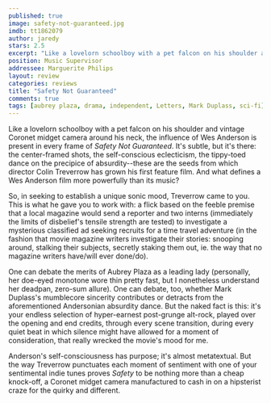 ```yaml
---
published: true
image: safety-not-guaranteed.jpg
imdb: tt1862079
author: jaredy
stars: 2.5
excerpt: "Like a lovelorn schoolboy with a pet falcon on his shoulder and vintage Coronet midget camera around his neck, the influence of Wes Anderson is present in every frame of <em>Safety Not Guaranteed</em>. It&rsquo;s subtle, but it&rsquo;s there: the center-framed shots, the self-conscious eclecticism, the tippy-toed dance on the precipice of absurdity&mdash;these are the seeds from which director Colin Treverrow has grown his first feature film. And what defines a Wes Anderson film more powerfully than its music?"
position: Music Supervisor
addressee: Marguerite Philips
layout: review
categories: reviews
title: "Safety Not Guaranteed"
comments: true
tags: [aubrey plaza, drama, independent, Letters, Mark Duplass, sci-fi]
---
```

Like a lovelorn schoolboy with a pet falcon on his shoulder and vintage Coronet midget camera around his neck, the influence of Wes Anderson is present in every frame of _Safety Not Guaranteed_. It's subtle, but it's there: the center-framed shots, the self-conscious eclecticism, the tippy-toed dance on the precipice of absurdity--these are the seeds from which director Colin Treverrow has grown his first feature film. And what defines a Wes Anderson film more powerfully than its music? 

So, in seeking to establish a unique sonic mood, Treverrow came to you. This is what he gave you to work with: a flick based on the feeble premise that a local magazine would send a reporter and two interns (immediately the limits of disbelief's tensile strength are tested) to investigate a mysterious classified ad seeking recruits for a time travel adventure (in the fashion that movie magazine writers investigate their stories: snooping around, stalking their subjects, secretly staking them out, ie. the way that no magazine writers have/will ever done/do).

One can debate the merits of Aubrey Plaza as a leading lady (personally, her doe-eyed monotone wore thin pretty fast, but I nonetheless understand her deadpan, zero-sum allure). One can debate, too, whether Mark Duplass's mumblecore sincerity contributes or detracts from the aforementioned Andersonian absurdity dance. But the naked fact is this: it's your endless selection of hyper-earnest post-grunge alt-rock, played over the opening and end credits, through every scene transition, during every quiet beat in which silence might have allowed for a moment of consideration, that really wrecked the movie's mood for me.

Anderson's self-consciousness has purpose; it's almost metatextual. But the way Treverrow punctuates each moment of sentiment with one of your sentimental indie tunes proves _Safety_ to be nothing more than a cheap knock-off, a Coronet midget camera manufactured to cash in on a hipsterist craze for the quirky and different.
